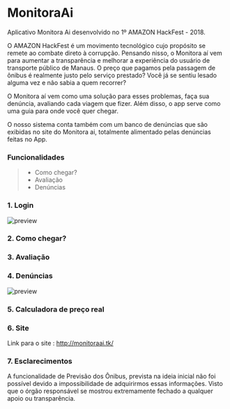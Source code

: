 # MonitoraAi
Aplicativo Monitora Ai desenvolvido no 1º AMAZON HackFest - 2018.


O AMAZON HackFest é um movimento tecnológico cujo propósito se remete ao combate direto à corrupção. Pensando nisso, o Monitora aí vem para aumentar a transparência e melhorar a experiência do usuário de transporte público de Manaus. O preço que pagamos pela passagem de ônibus é realmente justo pelo serviço prestado? Você já se sentiu lesado alguma vez e não sabia a quem recorrer?

O Monitora aí vem como uma solução para esses problemas, faça sua denúncia, avaliando cada viagem que fizer. Além disso, o app serve como uma guia para onde você quer chegar. 

O nosso sistema conta também com um banco de denúncias que são exibidas no site do Monitora ai, totalmente alimentado pelas denúncias feitas no App.

### Funcionalidades ###
  > - Como chegar?
  > - Avaliação
  > - Denúncias
 
### 1. Login ###

![preview](https://github.com/manogray/MonitoraAi/blob/master/Design/Login%5B1%5D.gif "css") 


### 2. Como chegar? ###

### 3. Avaliação ###

### 4. Denúncias ###

![preview](https://github.com/manogray/MonitoraAi/blob/master/Design/denuncia%5B2%5D.gif "css") 

### 5. Calculadora de preço real ###

### 6. Site ###

Link para o site : http://monitoraai.tk/

### 7. Esclarecimentos ###

A funcionalidade de Previsão dos Ônibus, prevista na ideia inicial não foi possível devido a impossibilidade de adquirirmos essas informações. Visto que o órgão responsável se mostrou extremamente fechado a qualquer apoio ou transparência. 
